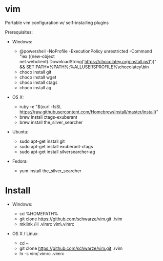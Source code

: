 vim
===
Portable vim configuration w/ self-installing plugins

Prerequisites:

- Windows:
  - @powershell -NoProfile -ExecutionPolicy unrestricted -Command "iex ((new-object net.webclient).DownloadString('https://chocolatey.org/install.ps1'))" && SET PATH=%PATH%;%ALLUSERSPROFILE%\chocolatey\bin
  - choco install git
  - choco install wget
  - choco install ctags
  - choco install ag

- OS X:
  - ruby -e "$(curl -fsSL https://raw.githubusercontent.com/Homebrew/install/master/install)"
  - brew install ctags-exuberant
  - brew install the_silver_searcher

- Ubuntu:
  - sudo apt-get install git
  - sudo apt-get install exuberant-ctags
  - sudo apt-get install silversearcher-ag

- Fedora:
  - yum install the_silver_searcher
 
  
Install
==

- Windows:
  - cd %HOMEPATH%
  - git clone https://github.com/schwarze/vim.git .\vim
  - mklink /H .vimrc vim\\.vimrc

- OS X / Linux:
  - cd ~
  - git clone https://github.com/schwarze/vim.git ./vim
  - ln -s vim/.vimrc .vimrc

